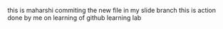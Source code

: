 this is maharshi
commiting the  new file in my slide branch
this is action done by me on learning of github learning lab
